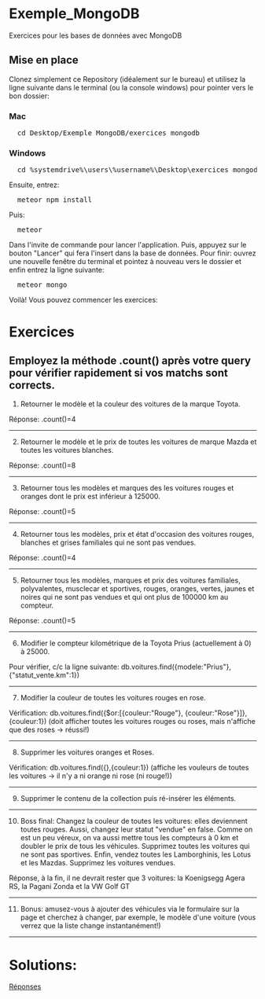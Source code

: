 # Exemple_MongoDB
Exercices pour les bases de données avec MongoDB

## Mise en place
Clonez simplement ce Repository (idéalement sur le bureau) et utilisez la ligne suivante dans le terminal (ou la console windows) pour pointer vers le bon dossier:

### Mac
<pre>
  cd Desktop/Exemple_MongoDB/exercices_mongodb
</pre>
### Windows
<pre>
  cd %systemdrive%\users\%username%\Desktop\exercices_mongodb
</pre>

Ensuite, entrez:
<pre>
  meteor npm install
</pre>
Puis:
<pre>
  meteor
</pre>
Dans l'invite de commande pour lancer l'application. Puis, appuyez sur le bouton "Lancer" qui fera l'insert dans la base de données. Pour finir: ouvrez une nouvelle fenêtre du terminal et pointez à nouveau vers le dossier et enfin entrez la ligne suivante:
<pre>
  meteor mongo
</pre>
Voilà! Vous pouvez commencer les exercices:

# Exercices

Employez la méthode .count() après votre query pour vérifier rapidement si vos matchs sont corrects.
----
1) Retourner le modèle et la couleur des voitures de la marque Toyota. 

Réponse: .count()=4

---
2) Retourner le modèle et le prix de toutes les voitures de marque Mazda et toutes les voitures blanches. 

Réponse: .count()=8

---
3) Retourner tous les modèles et marques des les voitures rouges et oranges dont le prix est inférieur à 125000. 

Réponse: .count()=5

---
4) Retourner tous les modèles, prix et état d'occasion des voitures rouges, blanches et grises familiales qui ne sont pas vendues. 

Réponse: .count()=4

---
5) Retourner tous les modèles, marques et prix des voitures familiales, polyvalentes, musclecar et sportives, rouges, oranges, vertes, jaunes et noires qui ne sont pas vendues et qui ont plus de 100000 km au compteur.

Réponse: .count()=5

---
6) Modifier le compteur kilométrique de la Toyota Prius (actuellement à 0) à 25000.

Pour vérifier, c/c la ligne suivante: db.voitures.find({modele:"Prius"},{"statut_vente.km":1})

---
7) Modifier la couleur de toutes les voitures rouges en rose.

Vérification: db.voitures.find({$or:[{couleur:"Rouge"}, {couleur:"Rose"}]},{couleur:1}) (doit afficher toutes les voitures rouges ou roses, mais n'affiche que des roses -> réussi!)

---
8) Supprimer les voitures oranges et Roses.

Vérification: db.voitures.find({},{couleur:1}) (affiche les vouleurs de toutes les voitures -> il n'y a ni orange ni rose (ni rouge!))

---
9) Supprimer le contenu de la collection puis ré-insérer les éléments.

---
10) Boss final: Changez la couleur de toutes les voitures: elles deviennent toutes rouges. Aussi, changez leur statut "vendue" en false. Comme on est un peu véreux, on va aussi mettre tous les compteurs à 0 km et doubler le prix de tous les véhicules. Supprimez toutes les voitures qui ne sont pas sportives. Enfin, vendez toutes les Lamborghinis, les Lotus et les Mazdas. Supprimez les voitures vendues.

Réponse, à la fin, il ne devrait rester que 3 voitures: la Koenigsegg Agera RS, la Pagani Zonda et la VW Golf GT

---
11) Bonus: amusez-vous à ajouter des véhicules via le formulaire sur la page et cherchez à changer, par exemple, le modèle d'une voiture (vous verrez que la liste change instantanément!) 

---
# Solutions:

<a href="https://gist.github.com/DigitalDW/629dbcae94291c78be7570c556d6f0a2#file-reponses-txt">Réponses</a>
